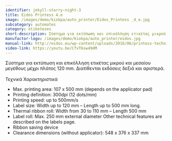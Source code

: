 ```yaml
---
identifier: jekyll-starry-night-3
title: Eidos Printess 4.e
image: /images/demo/kiokpa/auto_printer/Eidos_Printess _4_e.jpg
subcategory: automates
category: etiketezes
short-description: Σύστημα για εκτύπωση και επικόλληση ετικέτας μικρού και μεσαίου μεγέθους
manufactor-logo: /images/demo/kiokpa/auto_printer/eidos.jpg
manual-link: http://eidos.eu/wp-content/uploads/2016/06/printess-technicalfeatures-en.pdf
video-link: https://youtu.be/CfvT6sw49dM
---
```





Σύστημα για εκτύπωση και επικόλληση ετικέτας μικρού και μεσαίου μεγέθους μέχρι πλάτος 120 mm.
Διατίθενται εκδόσεις δεξιά και αριστερά. 
<br>
<br>
Τεχνικά Χαρακτηριστικά

* Max. printing area: 107 x 500 mm (depends on the applicator pad)
* Printing definition: 300dpi (12 dots/mm)
* Printing speed: up to 500mm/s
* Label size: Width up to 120 mm – Length up to 500 mm long.
* Thermal ribbon roll: Width from 30 to 110 mm – Length 500 mm
* Label roll: Max. 250 mm external diameter Other technical features are described on the labels page.
* Ribbon saving device
* Clearance dimensions (without applicator): 548 x 376 x 337 mm





 